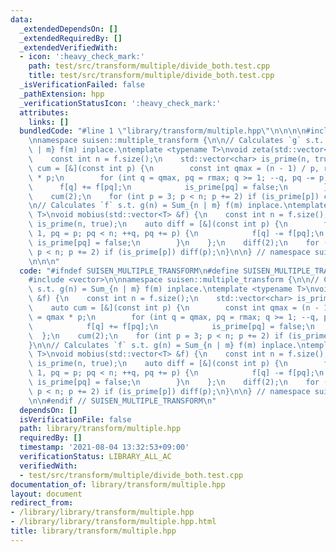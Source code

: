 ```yaml
---
data:
  _extendedDependsOn: []
  _extendedRequiredBy: []
  _extendedVerifiedWith:
  - icon: ':heavy_check_mark:'
    path: test/src/transform/multiple/divide_both.test.cpp
    title: test/src/transform/multiple/divide_both.test.cpp
  _isVerificationFailed: false
  _pathExtension: hpp
  _verificationStatusIcon: ':heavy_check_mark:'
  attributes:
    links: []
  bundledCode: "#line 1 \"library/transform/multiple.hpp\"\n\n\n\n#include <vector>\n\
    \nnamespace suisen::multiple_transform {\n\n// Calculates `g` s.t. g(n) = Sum_{n\
    \ | m} f(m) inplace.\ntemplate <typename T>\nvoid zeta(std::vector<T> &f) {\n\
    \    const int n = f.size();\n    std::vector<char> is_prime(n, true);\n    auto\
    \ cum = [&](const int p) {\n        const int qmax = (n - 1) / p, rmax = qmax\
    \ * p;\n        for (int q = qmax, pq = rmax; q >= 1; --q, pq -= p) {\n      \
    \      f[q] += f[pq];\n            is_prime[pq] = false;\n        }\n    };\n\
    \    cum(2);\n    for (int p = 3; p < n; p += 2) if (is_prime[p]) cum(p);\n}\n\
    \n// Calculates `f` s.t. g(n) = Sum_{n | m} f(m) inplace.\ntemplate <typename\
    \ T>\nvoid mobius(std::vector<T> &f) {\n    const int n = f.size();\n    std::vector<char>\
    \ is_prime(n, true);\n    auto diff = [&](const int p) {\n        for (int q =\
    \ 1, pq = p; pq < n; ++q, pq += p) {\n            f[q] -= f[pq];\n           \
    \ is_prime[pq] = false;\n        }\n    };\n    diff(2);\n    for (int p = 3;\
    \ p < n; p += 2) if (is_prime[p]) diff(p);\n}\n\n} // namespace suisen:: multiple_transform\n\
    \n\n\n"
  code: "#ifndef SUISEN_MULTIPLE_TRANSFORM\n#define SUISEN_MULTIPLE_TRANSFORM\n\n\
    #include <vector>\n\nnamespace suisen::multiple_transform {\n\n// Calculates `g`\
    \ s.t. g(n) = Sum_{n | m} f(m) inplace.\ntemplate <typename T>\nvoid zeta(std::vector<T>\
    \ &f) {\n    const int n = f.size();\n    std::vector<char> is_prime(n, true);\n\
    \    auto cum = [&](const int p) {\n        const int qmax = (n - 1) / p, rmax\
    \ = qmax * p;\n        for (int q = qmax, pq = rmax; q >= 1; --q, pq -= p) {\n\
    \            f[q] += f[pq];\n            is_prime[pq] = false;\n        }\n  \
    \  };\n    cum(2);\n    for (int p = 3; p < n; p += 2) if (is_prime[p]) cum(p);\n\
    }\n\n// Calculates `f` s.t. g(n) = Sum_{n | m} f(m) inplace.\ntemplate <typename\
    \ T>\nvoid mobius(std::vector<T> &f) {\n    const int n = f.size();\n    std::vector<char>\
    \ is_prime(n, true);\n    auto diff = [&](const int p) {\n        for (int q =\
    \ 1, pq = p; pq < n; ++q, pq += p) {\n            f[q] -= f[pq];\n           \
    \ is_prime[pq] = false;\n        }\n    };\n    diff(2);\n    for (int p = 3;\
    \ p < n; p += 2) if (is_prime[p]) diff(p);\n}\n\n} // namespace suisen:: multiple_transform\n\
    \n\n#endif // SUISEN_MULTIPLE_TRANSFORM\n"
  dependsOn: []
  isVerificationFile: false
  path: library/transform/multiple.hpp
  requiredBy: []
  timestamp: '2021-08-04 13:32:53+09:00'
  verificationStatus: LIBRARY_ALL_AC
  verifiedWith:
  - test/src/transform/multiple/divide_both.test.cpp
documentation_of: library/transform/multiple.hpp
layout: document
redirect_from:
- /library/library/transform/multiple.hpp
- /library/library/transform/multiple.hpp.html
title: library/transform/multiple.hpp
---
```

